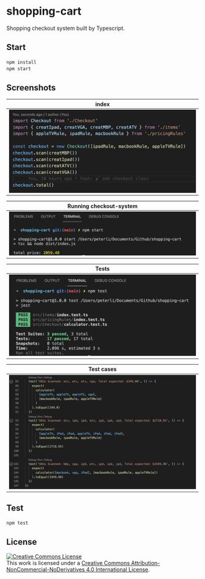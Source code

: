 # shopping-cart

Shopping checkout system built by Typescript.


## Start
```bash
npm install
npm start
```

## Screenshots

|  index | 
| ---------- | 
| ![Case-1][1] | 

| Running checkout-system |
| ---------- | 
| ![Case-2][2] | 

| Tests |
| ---------- | 
| ![Case-3][3] | 

| Test cases |
| ---------- | 
| ![Case-4][4] | 


## Test

```bash
npm test
```


## License
<a rel="license" href="http://creativecommons.org/licenses/by-nc-nd/4.0/"><img alt="Creative Commons License" style="border-width:0" src="https://i.creativecommons.org/l/by-nc-nd/4.0/88x31.png" /></a><br />This work is licensed under a <a rel="license" href="http://creativecommons.org/licenses/by-nc-nd/4.0/">Creative Commons Attribution-NonCommercial-NoDerivatives 4.0 International License</a>.


[1]: ./screenshots/index.jpg
[2]: ./screenshots/start.jpg
[3]: ./screenshots/test.jpg
[4]: ./screenshots/test_cases.jpg
